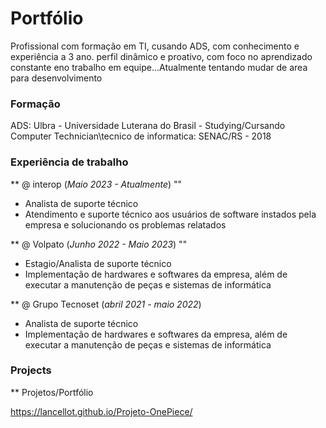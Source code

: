 # Portfólio
Profissional com formação em TI, cusando ADS, com conhecimento e experiência a 3 ano. perfil dinâmico e proativo, com foco no aprendizado constante eno trabalho em equipe...Atualmente tentando mudar de area para desenvolvimento

### Formação

ADS: Ulbra - Universidade Luterana do Brasil - Studying/Cursando
Computer Technician\tecnico de informatica: SENAC/RS - 2018

### Experiência de trabalho
** @ interop (_Maio 2023 - Atualmente_) ""
- Analista de suporte técnico
- Atendimento e suporte técnico aos usuários de software instados pela empresa e solucionando os problemas relatados

** @ Volpato (_Junho 2022 - Maio 2023_) ""
- Estagio/Analista de suporte técnico
- Implementação de hardwares e softwares da empresa, além de executar a manutenção de peças e sistemas de informática

** @ Grupo Tecnoset (_abril 2021 - maio 2022_)
- Analista de suporte técnico
- Implementação de hardwares e softwares da empresa, além de executar a manutenção de peças e sistemas de informática

### Projects
** Projetos/Portfólio

https://lancellot.github.io/Projeto-OnePiece/
